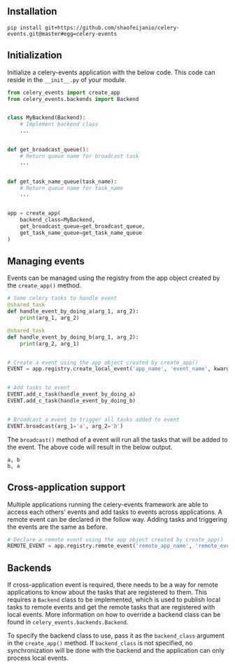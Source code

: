 ## Installation

```shell script
pip install git+https://github.com/shaofeijanio/celery-events.git@master#egg=celery-events
```


## Initialization

Initialize a celery-events application with the below code. This code can reside in the `__init__.py` of your module.

```python
from celery_events import create_app
from celery_events.backends import Backend


class MyBackend(Backend):
    # Implement backend class
    ...


def get_broadcast_queue():
    # Return queue name for broadcast task
    ...


def get_task_name_queue(task_name):
    # Return queue name for task_name
    ...


app = create_app(
    backend_class=MyBackend,
    get_broadcast_queue=get_broadcast_queue,
    get_task_name_queue=get_task_name_queue
)
```

## Managing events

Events can be managed using the registry from the app object created by the `create_app()` method.

```python
# Some celery tasks to handle event
@shared_task
def handle_event_by_doing_a(arg_1, arg_2):
    print(arg_1, arg_2)

@shared_task
def handle_event_by_doing_b(arg_1, arg_2):
    print(arg_2, arg_1)


# Create a event using the app object created by create_app()
EVENT = app.registry.create_local_event('app_name', 'event_name', kwarg_keys=['arg_1', 'arg_2'])


# Add tasks to event
EVENT.add_c_task(handle_event_by_doing_a)
EVENT.add_c_task(handle_event_by_doing_b)


# Broadcast a event to trigger all tasks added to event
EVENT.broadcast(arg_1='a', arg_2='b')
```

The `broadcast()` method of a event will run all the tasks that will be added to the event. The above code will result 
in the below output.

```shell script
a, b
b, a
```

## Cross-application support

Multiple applications running the celery-events framework are able to access each others' events and add tasks to events
across applications. A remote event can be declared in the follow way. Adding tasks and triggering the events are the
same as before.

```python
# Declare a remote event using the app object created by create_app()
REMOTE_EVENT = app.registry.remote_event('remote_app_name', 'remote_event_name')
```

## Backends

If cross-application event is required, there needs to be a way for remote applications to know about the tasks that are
registered to them. This requires a `Backend` class to be implemented, which is used to publish local tasks to remote
events and get the remote tasks that are registered with local events. More information on how to override a backend 
class can be found in `celery_events.backends.Backend`. 

To specify the backend class to use, pass it as the `backend_class` argument in the `create_app()` method. If
 `backend_class` is not specified, no synchronization will be done with the backend and the application can only process
local events.
